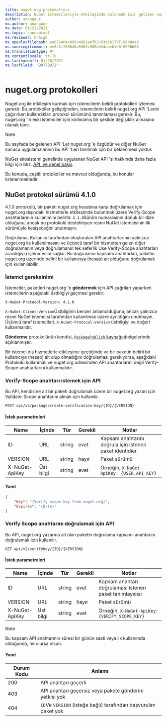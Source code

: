 ```yaml
---
title: nuget.org protokolleri
description: NuGet istemcileriyle etkileşimde bulunmak için gelişen nuget.org protokolleri.
author: anangaur
ms.author: anangaur
ms.date: 01/21/2021
ms.topic: conceptual
ms.reviewer: kraigb
ms.openlocfilehash: ea072484c896c4862e47b2c03a1b177f196b0aad
ms.sourcegitcommit: ee6c3f203648a5561c809db54ebeb1d0f0598b68
ms.translationtype: MT
ms.contentlocale: tr-TR
ms.lasthandoff: 01/26/2021
ms.locfileid: "98773972"
---
```

# <a name="nugetorg-protocols"></a>nuget.org protokolleri

Nuget.org ile etkileşim kurmak için istemcilerin belirli protokolleri izlemesi gerekir. Bu protokoller geliştiğinden, istemcilerin belirli nuget.org API 'Lerini çağırırken kullandıkları protokol sürümünü tanımlaması gerekir. Bu, nuget.org 'in eski istemciler için kırılmamış bir şekilde değişiklik almasına olanak tanır.

> [!Note]
> Bu sayfada belgelenen API 'Ler nuget.org 'e özgüdür ve diğer NuGet sunucu uygulamalarının bu API 'Leri tanıtmak için bir beklenmesi yoktur. 

NuGet ekosistemi genelinde uygulanan NuGet API 'si hakkında daha fazla bilgi için bkz. [API 'ye genel bakış](overview.md).

Bu konuda, çeşitli protokoller ve mevcut olduğunda, bu konular listelenmektedir.

## <a name="nuget-protocol-version-410"></a>NuGet protokol sürümü 4.1.0

4.1.0 protokolü, bir paketi nuget.org hesabına karşı doğrulamak için nuget.org dışındaki hizmetlerle etkileşimde bulunmak üzere Verify-Scope anahtarlarının kullanımını belirtir. `4.1.0`Sürüm numarasının donuk bir dize olduğunu, ancak bu protokolü destekleyen resmi NuGet istemcisinin ilk sürümüyle kesişeceğini unutmayın.

Doğrulama, Kullanıcı tarafından oluşturulan API anahtarlarının yalnızca nuget.org ile kullanılmasını ve üçüncü taraf bir hizmetten gelen diğer doğrulamanın veya doğrulamanın tek seferlik Use Verify-Scope anahtarları aracılığıyla işlenmesini sağlar. Bu doğrulama kapsamı anahtarları, paketin nuget.org üzerinde belirli bir kullanıcıya (hesap) ait olduğunu doğrulamak için kullanılabilir.

### <a name="client-requirement"></a>İstemci gereksinimi

İstemciler, paketleri nuget.org 'e **göndermek** için API çağrıları yaparken istemcilerin aşağıdaki üstbilgiyi geçmesi gerekir:

```
X-NuGet-Protocol-Version: 4.1.0
```

`X-NuGet-Client-Version`Üstbilginin benzer anlamolduğuna, ancak yalnızca resmi NuGet istemcisi tarafından kullanılmak üzere ayrıldığını unutmayın. Üçüncü taraf istemcileri, `X-NuGet-Protocol-Version` üstbilgiyi ve değeri kullanmalıdır.

**Gönderme** protokolünün kendisi, [ `PackagePublish` kaynağın](package-publish-resource.md)belgelerinde açıklanmıştır.

Bir istemci dış hizmetlerle etkileşime geçtiğinde ve bir paketin belirli bir kullanıcıya (hesap) ait olup olmadığını doğrulaması gerekiyorsa, aşağıdaki Protokolü kullanmalı ve nuget.org adresinden API anahtarlarını değil Verify-Scope anahtarlarını kullanmalıdır.

### <a name="api-to-request-a-verify-scope-key"></a>Verify-Scope anahtarı istemek için API

Bu API, kendisine ait bir paketi doğrulamak üzere bir nuget.org yazarı için Validate-Scope anahtarını almak için kullanılır.

```
POST api/v2/package/create-verification-key/{ID}/{VERSION}
```

#### <a name="request-parameters"></a>İstek parametreleri

Name           | İçinde     | Tür   | Gerekli | Notlar
-------------- | ------ | ------ | -------- | -----
ID             | URL    | string | evet      | Kapsam anahtarını doğrula için istenen paket identidier
VERSION        | URL    | string | hayır       | Paket sürümü
X-NuGet-ApiKey | Üst bilgi | string | evet      | Örneğin, `X-NuGet-ApiKey: {USER_API_KEY}`

#### <a name="response"></a>Yanıt

```json
{
    "Key": "{Verify scope key from nuget.org}",
    "Expires": "{Date}"
}
```

### <a name="api-to-verify-the-verify-scope-key"></a>Verify Scope anahtarını doğrulamak için API

Bu API, nuget.org yazarına ait olan paketin doğrulama kapsamı anahtarını doğrulamak için kullanılır.

```
GET api/v2/verifykey/{ID}/{VERSION}
```

#### <a name="request-parameters"></a>İstek parametreleri

Name           | İçinde     | Tür   | Gerekli | Notlar
-------------  | ------ | ------ | -------- | -----
ID             | URL    | string | evet      | Kapsam anahtarı doğrulaması istenen paket tanımlayıcısı
VERSION        | URL    | string | hayır       | Paket sürümü
X-NuGet-ApiKey | Üst bilgi | string | evet      | Örneğin, `X-NuGet-ApiKey: {VERIFY_SCOPE_KEY}`

> [!Note]
> Bu kapsam API anahtarının süresi bir günün saati veya ilk kullanımda olduğunda, ne olursa olsun.

#### <a name="response"></a>Yanıt

Durum Kodu | Anlamı
----------- | -------
200         | API anahtarı geçerli
403         | API anahtarı geçersiz veya pakete gönderim yetkisi yok
404         | `ID`Ve `VERSION` (isteğe bağlı) tarafından başvurulan paket yok
